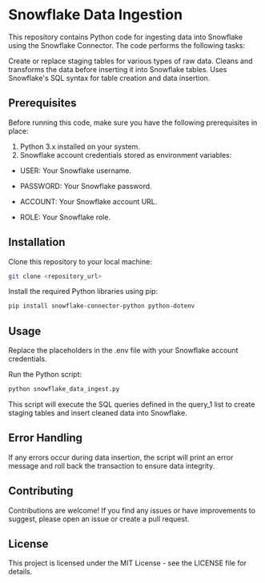 # Snowflake Data Ingestion
This repository contains Python code for ingesting data into Snowflake using the Snowflake Connector. The code performs the following tasks:

Create or replace staging tables for various types of raw data.
Cleans and transforms the data before inserting it into Snowflake tables.
Uses Snowflake's SQL syntax for table creation and data insertion.

## Prerequisites
Before running this code, make sure you have the following prerequisites in place:

1. Python 3.x installed on your system.
2. Snowflake account credentials stored as environment variables:

- USER: Your Snowflake username.

- PASSWORD: Your Snowflake password.

- ACCOUNT: Your Snowflake account URL.

- ROLE: Your Snowflake role.

## Installation
Clone this repository to your local machine:

```bash
git clone <repository_url>
```
Install the required Python libraries using pip:

```bash
pip install snowflake-connector-python python-dotenv
```
## Usage
Replace the placeholders in the .env file with your Snowflake account credentials.

Run the Python script:

```bash
python snowflake_data_ingest.py
```
This script will execute the SQL queries defined in the query_1 list to create staging tables and insert cleaned data into Snowflake.

## Error Handling
If any errors occur during data insertion, the script will print an error message and roll back the transaction to ensure data integrity.

## Contributing
Contributions are welcome! If you find any issues or have improvements to suggest, please open an issue or create a pull request.

## License
This project is licensed under the MIT License - see the LICENSE file for details.

